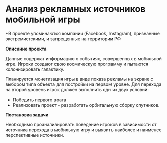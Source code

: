 # Анализ рекламных источников мобильной игры

*В проекте упоминаются компании (Facebook, Instagram), признанные экстремистскими, и запрещенные на территории РФ

**Описание проекта**

Данные содержат информацию о событиях, совершенных в мобильной игре. Игроки создают свою космическую программу и пытаются колонизировать галактику.

Планируется монетизация игры в виде показа рекламы на экране с выбором типа объекта для постройки на первом уровне. Для перехода на второй уровень игрок должен выполнить одн из двух условий:
- Победить первого врага
- Реализовать проект - разработать орбитальную сборку спутников.

**Постановка задачи**

Необходимо проанализировать поведение игроков в зависимости от источника перехода в мобильную игру и выявить наиболее и наименее перспективные источники.